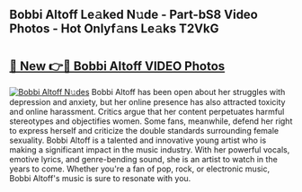## Bobbi Altoff Le𝚊ked N𝚞de - Part-bS8 Video Photos - Hot Onlyf𝚊ns Le𝚊ks T2VkG

# <h2><a href="http://ab51494.deff.icu/?id=Bobbi+Altoff">🔗 New 👉🔴 Bobbi Altoff VIDEO Photos</a></h2>

[![Bobbi Altoff N𝚞des](https://i.imgur.com/rIISA9y.gif)](http://ab51494.deff.icu/?id=Bobbi+Altoff)
Bobbi Altoff has been open about her struggles with depression and anxiety, but her online presence has also attracted toxicity and online harassment. Critics argue that her content perpetuates harmful stereotypes and objectifies women. Some fans, meanwhile, defend her right to express herself and criticize the double standards surrounding female sexuality. Bobbi Altoff is a talented and innovative young artist who is making a significant impact in the music industry. With her powerful vocals, emotive lyrics, and genre-bending sound, she is an artist to watch in the years to come. Whether you're a fan of pop, rock, or electronic music, Bobbi Altoff's music is sure to resonate with you.
